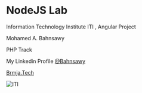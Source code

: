 # NodeJS Lab

Information Technology Institute ITI , Angular Project

Mohamed A. Bahnsawy

PHP Track

My Linkedin Profile [@Bahnsawy](https://www.linkedin.com/in/bahnsawy/)

[Brmja.Tech](https://brmja.tech)

![ITI](https://www.iti.gov.eg/assets/images/iti-logo.png)
